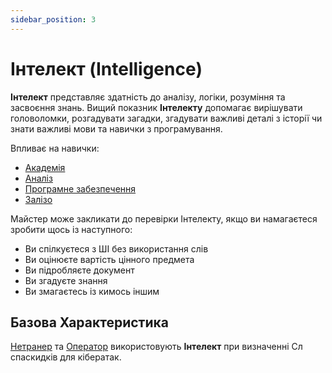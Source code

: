```yaml
---
sidebar_position: 3
---
```


# Інтелект (Intelligence)

**Інтелект** представляє здатність до аналізу, логіки, розуміння та засвоєння знань. Вищий показник **Інтелекту** допомагає вирішувати головоломки, розгадувати загадки, згадувати важливі деталі з історії чи знати важливі мови та навички з програмування.

Впливає на навички:
- [Академія](../skills/academia)
- [Аналіз](../skills/investigation)
- [Програмне забезпечення](../skills/software)
- [Залізо](../skills/hardware)

Майстер може закликати до перевірки Інтелекту, якщо ви намагаєтеся зробити щось із наступного:
- Ви спілкуєтеся з ШІ без використання слів
- Ви оцінюєте вартість цінного предмета
- Ви підробляєте документ
- Ви згадуєте знання
- Ви змагаєтесь із кимось іншим

## Базова Характеристика
[Нетранер](../class/netrunner) та [Оператор](../class/operator) використовують **Інтелект** при визначенні Сл спаскидків для кібератак.
